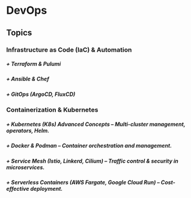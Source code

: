 # DevOps
## Topics
### Infrastructure as Code (IaC) & Automation
##### + Terraform & Pulumi
##### + Ansible & Chef
##### + GitOps (ArgoCD, FluxCD)
### Containerization & Kubernetes
##### + Kubernetes (K8s) Advanced Concepts – Multi-cluster management, operators, Helm.
##### + Docker & Podman – Container orchestration and management.
##### + Service Mesh (Istio, Linkerd, Cilium) – Traffic control & security in microservices.
##### + Serverless Containers (AWS Fargate, Google Cloud Run) – Cost-effective deployment.
